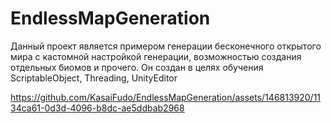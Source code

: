 # EndlessMapGeneration
Данный проект является примером генерации бесконечного открытого мира с кастомной настройкой генерации, возможностью создания отдельных биомов и прочего. 
Он создан в целях обучения ScriptableObject, Threading, UnityEditor


https://github.com/KasaiFudo/EndlessMapGeneration/assets/146813920/1134ca61-0d3d-4096-b8dc-ae5ddbab2968

